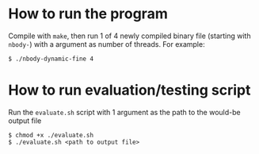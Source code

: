 # How to run the program

Compile with `make`, then run 1 of 4 newly compiled binary file (starting with `nbody-`) with a argument as number of threads.
For example:
```
$ ./nbody-dynamic-fine 4
```

# How to run evaluation/testing script

Run the `evaluate.sh` script with 1 argument as the path to the would-be output file
```
$ chmod +x ./evaluate.sh
$ ./evaluate.sh <path to output file>
```

